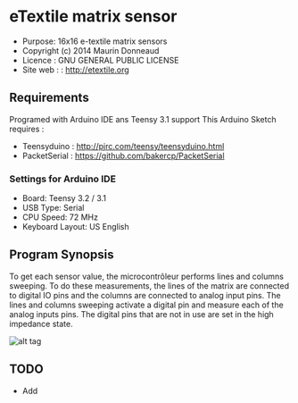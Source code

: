 # eTextile matrix sensor

- Purpose: 16x16 e-textile matrix sensors
- Copyright (c) 2014 Maurin Donneaud
- Licence : GNU GENERAL PUBLIC LICENSE
- Site web : : http://etextile.org

## Requirements
Programed with Arduino IDE ans Teensy 3.1 support
This Arduino Sketch requires :
 - Teensyduino : http://pjrc.com/teensy/teensyduino.html
 - PacketSerial : https://github.com/bakercp/PacketSerial

### Settings for Arduino IDE
 - Board:           Teensy 3.2 / 3.1
 - USB Type:        Serial
 - CPU Speed:       72 MHz
 - Keyboard Layout: US English
 
## Program Synopsis
To get each sensor value, the microcontrôleur performs lines and columns sweeping. To do these measurements, the lines of the matrix are connected to digital IO pins and the columns are connected to analog input pins. The lines and columns sweeping activate a digital pin and measure each of the analog inputs pins. The digital pins that are not in use are set in the high impedance state.

![alt tag](http://etextile-summercamp.org/swatch-exchange/wp-content/uploads/2015/05/Matrix_011.png)

## TODO
- Add 
